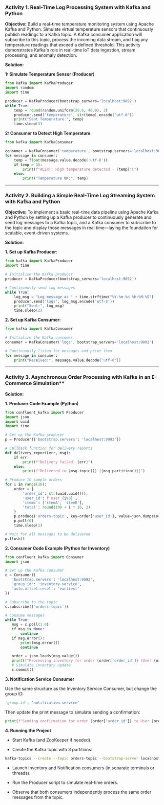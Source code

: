 ### Activity 1. Real-Time Log Processing System with Kafka and Python

**Objective:**
Build a real-time temperature monitoring system using Apache Kafka and Python. Simulate virtual temperature sensors that continuously publish readings to a Kafka topic. A Kafka consumer application will subscribe to this topic, process the incoming data stream, and flag any temperature readings that exceed a defined threshold. This activity demonstrates Kafka's role in real-time IoT data ingestion, stream processing, and anomaly detection.

**Solution:**

**1: Simulate Temperature Sensor (Producer)**

```python
from kafka import KafkaProducer
import random
import time

producer = KafkaProducer(bootstrap_servers='localhost:9092')
while True:
    temp = round(random.uniform(20.0, 40.0), 2)
    producer.send('temperature', str(temp).encode('utf-8'))
    print("Sent Temperature:", temp)
    time.sleep(3)
```

**2: Consumer to Detect High Temperature**

```python
from kafka import KafkaConsumer

consumer = KafkaConsumer('temperature', bootstrap_servers='localhost:9092')
for message in consumer:
    temp = float(message.value.decode('utf-8'))
    if temp > 35:
        print(f"ALERT: High temperature detected - {temp}°C")
    else:
        print("Temperature OK:", temp)
```

---

### Activity 2. Building a Simple Real-Time Log Streaming System with Kafka and Python

**Objective:**
To implement a basic real-time data pipeline using Apache Kafka and Python by setting up a Kafka producer to continuously generate and send log messages to a Kafka topic, and a Kafka consumer to subscribe to the topic and display those messages in real time—laying the foundation for scalable, event-driven systems.

**Solution:**

**1. Set up Kafka Producer:** 
```python
from kafka import KafkaProducer
import time

# Initialise the Kafka producer
producer = KafkaProducer(bootstrap_servers='localhost:9092')

# Continuously send log messages
while True:
    log_msg = "Log message at " + time.strftime("%Y-%m-%d %H:%M:%S")
    producer.send('logs', log_msg.encode('utf-8'))
    print("Sent:", log_msg)
    time.sleep(2)

```

**2. Set up Kafka Consumer:**

```python
from kafka import KafkaConsumer

# Initialize the Kafka consumer
consumer = KafkaConsumer('logs', bootstrap_servers='localhost:9092')

# Continuously listen for messages and print them
for message in consumer:
    print("Received:", message.value.decode('utf-8'))
```

---

### Activity 3. Asynchronous Order Processing with Kafka in an E-Commerce Simulation**

**Solution:** 

**1. Producer Code Example (Python)**

```python
from confluent_kafka import Producer
import json
import uuid
import time

# Set up the Kafka producer
p = Producer({'bootstrap.servers': 'localhost:9092'})

# Callback function for delivery reports
def delivery_report(err, msg):
    if err:
        print(f"Delivery failed: {err}")
    else:
        print(f"Delivered to {msg.topic()} [{msg.partition()}]")

# Produce 10 sample orders
for i in range(10):
    order = {
        'order_id': str(uuid.uuid4()),
        'user_id': f'user_{i%3}',
        'items': ['itemA', 'itemB'],
        'total': round(100 + i * 10, 2)
    }
    p.produce('orders-topic', key=order['user_id'], value=json.dumps(order), callback=delivery_report)
    p.poll(0)
    time.sleep(1)

# Wait for all messages to be delivered
p.flush()
`````
 **2. Consumer Code Example (Python for Inventory)**

 ```python
from confluent_kafka import Consumer
import json

# Set up the Kafka consumer
c = Consumer({
    'bootstrap.servers': 'localhost:9092',
    'group.id': 'inventory-service',
    'auto.offset.reset': 'earliest'
})

# Subscribe to the topic
c.subscribe(['orders-topic'])

# Consume messages
while True:
    msg = c.poll(1.0)
    if msg is None:
        continue
    if msg.error():
        print(msg.error())
        continue

    order = json.loads(msg.value())
    print(f"Processing inventory for order {order['order_id']} (User {order['user_id']})")
    # Simulate inventory update
    c.commit()
 `````

**3. Notification Service Consumer**

Use the same structure as the Inventory Service Consumer, but change the group ID:

```python
'group.id': 'notification-service'
`````
Then update the print message to simulate sending a confirmation:

```python
print(f"Sending confirmation for order {order['order_id']} to User {order['user_id']}")
`````

**4. Running the Project**

 - Start Kafka (and ZooKeeper if needed).

 - Create the Kafka topic with 3 partitions:

```bash
kafka-topics --create --topic orders-topic --bootstrap-server localhost:9092 --partitions 3 --replication-factor 1
`````
 - Launch Inventory and Notification consumers (in separate terminals or threads).

 - Run the Producer script to simulate real-time orders.

 - Observe that both consumers independently process the same order messages from the topic.
